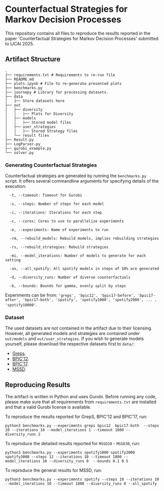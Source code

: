 # Counterfactual Strategies for Markov Decision Processes

This repository contains all files to reproduce the results reported in the paper `Counterfactual Strategies for Markov Decision Processes' submitted to IJCAI 2025.

## Artifact Structure

```
.
├── requirements.txt # Requirements to re-run file
├── README.md
├── plots.ipynb # File to re-generate presented plots
├── benchmarks.py
├── journepy # Library for processing datasets.
├── data
│   ├── Store datasets here
├── out
│   ├── diversity
│   │   ├── Plots for Diversity
│   ├── models
│   │   ├── Stored model files
│   ├── user_strategies
│   |   ├── Stored Strategy files
│   └── result files
├── Result.py
├── LogParser.py
├── gurobi_example.py
└── solver.py
```

### Generating Counterfactual Strategies

Counterfactual strategies are generated by running the ```benchmarks.py``` script.
It offers several commandline arguments for specifying details of the execution:

```
  -t, --timeout: Timeout for Gurobi
  
  -s, --steps: Number of steps for each model
  
  -i, --iterations: Iterations for each step
  
  -c, --cores: Cores to use to parallelize experiments
  
  -e, --experiments: Name of experiments to run
  
  -rm, --rebuild_models: Rebuild models, implies rebuilding strategies
  
  -rs, --rebuild_strategies: Rebuild strategies
  
  -mi, --model_iterations: Number of models to generate for each setting
  
  -as, --all_spotify: All spotify models in steps of 10% are generated
  
  -d, --diversity_runs: Number of diverse counterfactuals
  
  -b, --bounds: Bounds for gamma, evenly split by steps
```

Experiments can be from: ```'greps', 'bpic12', 'bpic17-before', 'bpic17-after', 'bpic17-both', 'spotify', 'spotify1000', 'spotify2000', ... , 'spotify10000'```.

### Dataset

The used datasets are not contained in the artifact due to their licensing.
However, all generated models and strategies are contained under ```out/models``` and ```out/user_strategies```.
If you wish to generate models yourself, please download the respective datasets first to ```data/```:

- [Greps](https://zenodo.org/records/10666884).
- [BPIC'12](https://data.4tu.nl/articles/dataset/BPI_Challenge_2012/12689204/1).
- [BPIC'17](https://data.4tu.nl/articles/dataset/BPI_Challenge_2017/12696884).
- [MSSD](https://www.aicrowd.com/challenges/spotify-sequential-skip-prediction-challenge).

## Reproducing Results
The artifact is written in Python and uses Gurobi.
Before running any code, please make sure that all requirements from ```requirements.txt``` are installed and that a valid Gurobi license is available. 

To reproduce the results reported for GrepS, BPIC'12 and BPIC'17, run: 

``` 
python3 benchmarks.py --experiments greps bpic12  bpic17-both  --steps 10 --iterations 10 --model_iterations 1 --timeout 1800 --diversity_runs 2 
```

To reproduce the detailed results reported for ```MSSD10``` - ```MSSD30```, run: 

```
python3 benchmarks.py --experiments spotify1000 spotify2000 spotify3000 --steps 12 --iterations 10 --timeout 1800 --model_iterations 10 --diversity_runs 0  --bounds 0.1 0.5
```
To reproduce the general results for MSSD, run:

```
python3 benchmarks.py --experiments spotify --steps 10 --iterations 10 --model_iterations 10 --timeout 1800 --diversity_runs 0 --all_spotify
```
